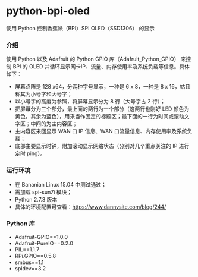 # python-bpi-oled
使用 Python 控制香蕉派（BPI）SPI OLED（SSD1306） 的显示

### 介绍

使用 Python 以及 Adafruit 的 Python GPIO 库（Adafruit_Python_GPIO） 来控制 BPI 的 OLED 并循环显示网卡IP、流量、内存使用率及系统负载等信息。具体如下：

* 屏幕点阵是 128 x64，分两种字号显示，一种是 6 x 8，一种是 8 x 16，姑且称其为小号字和大号字；
* 以小号字的高度为参照，将屏幕显示分为 8 行（大号字占 2 行）；
* 把屏幕分为三个部分，最上面的两行为一个部分（这两行也刚好 LED 颜色为黄色，其余为蓝色），用来当作固定的标题区；最下面的一行为时间或滚动文字区；中间的为主内容区；
* 主内容区来回显示 WAN 口 IP 信息、WAN 口流量信息、内存使用率及系统负载；
* 底部主要显示时钟，附加滚动显示网络状态（分别对几个重点关注的 IP 进行定时 ping）。

### 运行环境

* 在 Bananian Linux 15.04 中测试通过；
* 需加载 spi-sun7i 模块；
* Python 2.7.3 版本
* 具体的环境配置可查看：https://www.dannysite.com/blog/244/

### Python 库

* Adafruit-GPIO==1.0.0
* Adafruit-PureIO==0.2.0
* PIL==1.1.7
* RPi.GPIO==0.5.8
* smbus==1.1
* spidev==3.2
